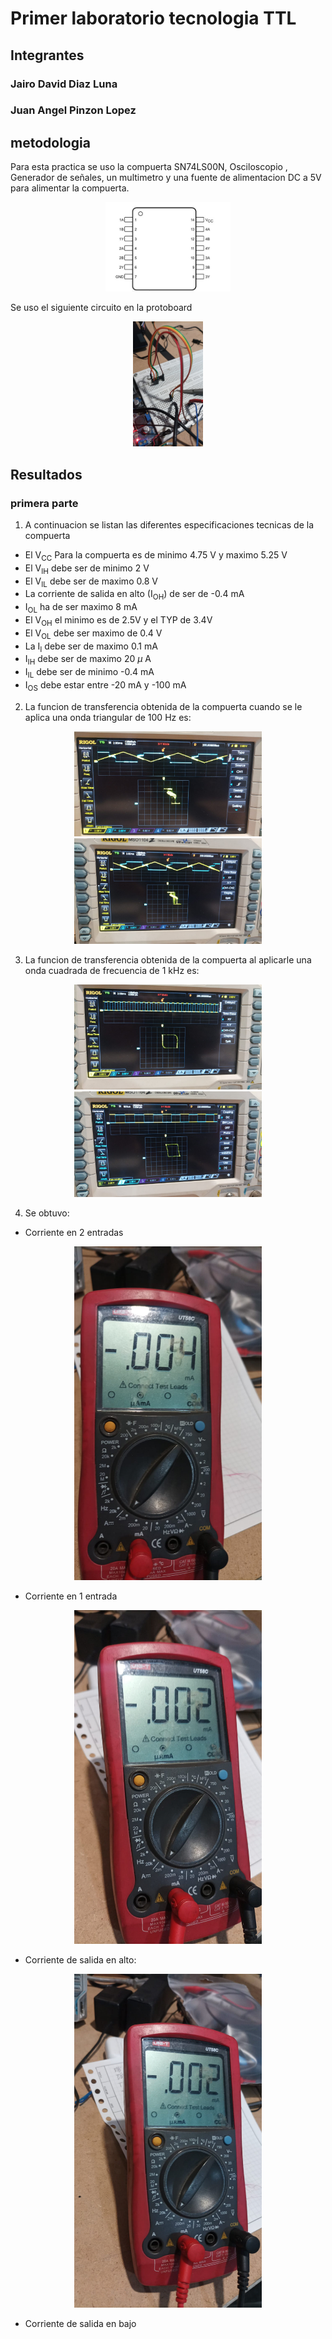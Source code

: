 # Primer laboratorio tecnologia  TTL

## Integrantes

### Jairo David Diaz Luna

### Juan Angel Pinzon Lopez

## metodologia

Para esta practica se uso la  compuerta SN74LS00N, Osciloscopio , Generador de señales, un multimetro y una fuente de alimentacion DC a 5V para alimentar la compuerta.

<div align="center">
<img src="/Lab01/Imagenes/Pin_out_SN74LS00N.jpg" alt ="pin out" width = "200px" height = "auto"/>
</div>

Se uso el siguiente circuito en la protoboard

<div align="center">
<img src="/Lab01/Imagenes/Circuito_en_la_protoboard.jpg" alt="Montaje" width = "auto" height = "200px"/>
</div>

## Resultados

### primera parte

1. A continuacion se listan las diferentes especificaciones tecnicas de la compuerta

* El V<sub>CC</sub> Para la compuerta es de minimo 4.75 V y maximo 5.25 V
* El V<sub>IH</sub> debe ser de minimo 2 V
* El V<sub>IL</sub> debe ser de maximo 0.8 V
* La corriente de salida en alto (I<sub>OH</sub>) de ser de -0.4 mA
* I<sub>OL</sub> ha de ser maximo 8 mA
* El V<sub>OH</sub> el minimo es de 2.5V y el TYP de 3.4V
* El V<sub>OL</sub> debe ser maximo de 0.4 V
* La I<sub>I</sub> debe ser de maximo 0.1 mA
* I<sub>IH</sub> debe ser de maximo 20 $\mu$ A
* I<sub>IL</sub> debe ser de minimo -0.4 mA
* I<sub>OS</sub> debe estar entre -20 mA y -100 mA
 
2. La funcion de transferencia obtenida de la compuerta cuando se le aplica una onda triangular de 100 Hz es:

<div align="center">
<img src="/Lab01/Imagenes/Transferencia100Hz.jpg" width = "300px" height="auto">
</div>

<div align="center">
<img src="/Lab01/Imagenes/FuncionTransferencia100Hz2.jpg" width="300px" height="auto">
</div>

3. La funcion de transferencia obtenida de la compuerta al aplicarle una onda cuadrada de frecuencia de 1 kHz es:

<div align="center">
<img src="/Lab01/Imagenes/1kHz_FT_con_carga.jpg" width = "300px" height = "auto">
</div>

<div align="center">
<img src="/Lab01/Imagenes/Transferencia1kHz_sin_carga.jpg" width = "300px" height = "auto">
</div>

4. Se obtuvo:

* Corriente en 2 entradas

<div align="center">
<img src="/Lab01/Imagenes/Iin_2_compuertas.jpg" width = "300px" height = "auto">
</div>

* Corriente en 1 entrada

<div align="center">
<img src="/Lab01/Imagenes/Iin_1_compuerta.jpg" width = "300px" height = "auto">
</div>

* Corriente de salida en alto:

<div align="center">
<img src="/Lab01/Imagenes/Iout_High.jpg" width = "300px" height = "auto">
</div>

* Corriente de salida en bajo